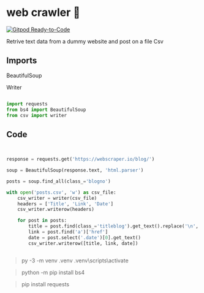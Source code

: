 



# web crawler 🎯


[![Gitpod Ready-to-Code](https://img.shields.io/badge/Gitpod-ready--to--code-blue?logo=gitpod)](https://gitpod.io/#https://github.com/Joaosilgo/webcrawler)



Retrive text data from a dummy website and post on a file
Csv 


## Imports

BeautifulSoup

Writer

````python 

import requests
from bs4 import BeautifulSoup
from csv import writer


````



## Code
``````python


response = requests.get('https://webscraper.io/blog/')

soup = BeautifulSoup(response.text, 'html.parser')

posts = soup.find_all(class_='blogno')

with open('posts.csv', 'w') as csv_file:
    csv_writer = writer(csv_file)
    headers = ['Title', 'Link', 'Date']
    csv_writer.writerow(headers)

    for post in posts:
        title = post.find(class_='titleblog').get_text().replace('\n', '')
        link = post.find('a')['href']
        date = post.select('.date')[0].get_text()
        csv_writer.writerow([title, link, date])



``````





> py -3 -m venv .venv
.venv\scripts\activate

> python -m pip install bs4

> pip install requests









